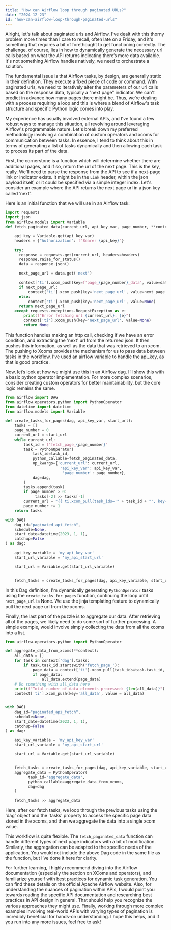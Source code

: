 ```yaml
---
title: "How can Airflow loop through paginated URLs?"
date: "2024-12-23"
id: "how-can-airflow-loop-through-paginated-urls"
---
```


Alright, let's talk about paginated urls and Airflow. I've dealt with this thorny problem more times than I care to recall, often late on a Friday, and it's something that requires a bit of forethought to get functioning correctly. The challenge, of course, lies in how to dynamically generate the necessary url calls based on what the API returns indicating there’s more data available. It's not something Airflow handles natively, we need to orchestrate a solution.

The fundamental issue is that Airflow tasks, by design, are generally static in their definition. They execute a fixed piece of code or command. With paginated urls, we need to iteratively alter the parameters of our url calls based on the response data, typically a "next page" indicator. We can't predict in advance how many pages there might be. Thus, we’re dealing with a process requiring a loop and this is where a blend of Airflow's task structure and specific Python logic comes into play.

My experience has usually involved external APIs, and I've found a few robust ways to manage this situation, all revolving around leveraging Airflow's programmable nature. Let's break down my preferred methodology involving a combination of custom operators and xcoms for communication between tasks. In essence, I tend to think about this in terms of generating a list of tasks dynamically and then allowing each task to process its part of the data.

First, the cornerstone is a function which will determine whether there are additional pages, and if so, return the url of the next page. This is the key, really. We'll need to parse the response from the API to see if a next-page link or indicator exists. It might be in the `Link` header, within the json payload itself, or it could be specified via a simple integer index. Let's consider an example where the API returns the next page url in a json key called ‘next’.

Here is an initial function that we will use in an Airflow task:

```python
import requests
import json
from airflow.models import Variable
def fetch_paginated_data(current_url, api_key_var, page_number, **context):

    api_key = Variable.get(api_key_var)
    headers = {"Authorization": f"Bearer {api_key}"}

    try:
      response = requests.get(current_url, headers=headers)
      response.raise_for_status()
      data = response.json()

      next_page_url = data.get('next')

      context['ti'].xcom_push(key=f'page_{page_number}_data', value=data) #Push the data retrieved from this page
      if next_page_url:
          context['ti'].xcom_push(key='next_page_url', value=next_page_url)
      else:
          context['ti'].xcom_push(key='next_page_url', value=None)
      return next_page_url
    except requests.exceptions.RequestException as e:
        print(f"Error fetching url {current_url}: {e}")
        context['ti'].xcom_push(key='next_page_url', value=None)
        return None
```

This function handles making an http call, checking if we have an error condition, and extracting the 'next' url from the returned json. It then pushes this information, as well as the data that was retrieved to an xcom. The pushing to Xcoms provides the mechanism for us to pass data between tasks in the workflow. I’ve used an airflow variable to handle the api_key, as that is good practice.

Now, let’s look at how we might use this in an Airflow dag. I’ll show this with a basic python operator implementation. For more complex scenarios, consider creating custom operators for better maintainability, but the core logic remains the same.

```python
from airflow import DAG
from airflow.operators.python import PythonOperator
from datetime import datetime
from airflow.models import Variable

def create_tasks_for_pages(dag, api_key_var, start_url):
    tasks = []
    page_number = 0
    current_url = start_url
    while current_url:
        task_id = f"fetch_page_{page_number}"
        task = PythonOperator(
            task_id=task_id,
            python_callable=fetch_paginated_data,
            op_kwargs={'current_url': current_url,
                        'api_key_var': api_key_var,
                         'page_number': page_number},
            dag=dag,
        )
        tasks.append(task)
        if page_number > 0:
             tasks[-2] >> tasks[-1]
        current_url = "{{ ti.xcom_pull(task_ids='" + task_id + "', key='next_page_url') }}"
        page_number += 1
    return tasks

with DAG(
    dag_id="paginated_api_fetch",
    schedule=None,
    start_date=datetime(2023, 1, 1),
    catchup=False
) as dag:

    api_key_variable = 'my_api_key_var'
    start_url_variable = 'my_api_start_url'

    start_url = Variable.get(start_url_variable)


    fetch_tasks = create_tasks_for_pages(dag, api_key_variable, start_url)

```
In this Dag definition, I'm dynamically generating `PythonOperator` tasks using the `create_tasks_for_pages` function, continuing the loop until `next_page_url` is None. We use the jinja templating feature to dynamically pull the next page url from the xcoms.

Finally, the last part of the puzzle is to aggregate our data. After retrieving all of the pages, we likely need to do some sort of further processing. A simple example, would involve simply collecting the data from all the xcoms into a list.

```python
from airflow.operators.python import PythonOperator

def aggregate_data_from_xcoms(**context):
    all_data = []
    for task in context['dag'].tasks:
        if task.task_id.startswith('fetch_page_'):
            page_data = context['ti'].xcom_pull(task_ids=task.task_id, key=f'{task.task_id.replace("fetch_page_", "page_")}_data')
            if page_data:
                all_data.extend(page_data)
    # Do something with all_data here
    print(f"Total number of data elements processed: {len(all_data)}")
    context['ti'].xcom_push(key='all_data', value = all_data)


with DAG(
    dag_id="paginated_api_fetch",
    schedule=None,
    start_date=datetime(2023, 1, 1),
    catchup=False
) as dag:

    api_key_variable = 'my_api_key_var'
    start_url_variable = 'my_api_start_url'

    start_url = Variable.get(start_url_variable)


    fetch_tasks = create_tasks_for_pages(dag, api_key_variable, start_url)
    aggregate_data = PythonOperator(
          task_id='aggregate_data',
          python_callable=aggregate_data_from_xcoms,
          dag=dag
    )

    fetch_tasks >> aggregate_data
```

Here, after our fetch tasks, we loop through the previous tasks using the 'dag' object and the 'tasks' property to access the specific page data stored in the xcoms, and then we aggregate the data into a single xcom value.

This workflow is quite flexible. The `fetch_paginated_data` function can handle different types of next page indicators with a bit of modification. Similarly, the aggregation can be adapted to the specific needs of the application. You would not include the above Dag code in the same file as the function, but I’ve done it here for clarity.

For further learning, I highly recommend diving into the Airflow documentation (especially the section on XComs and operators), and familiarize yourself with best practices for dynamic task generation. You can find these details on the official Apache Airflow website. Also, for understanding the nuances of pagination within APIs, I would point you towards reading the specific API documentation and researching best practices in API design in general. That should help you recognize the various approaches they might use. Finally, working through more complex examples involving real-world APIs with varying types of pagination is incredibly beneficial for hands-on understanding. I hope this helps, and if you run into any more issues, feel free to ask!
